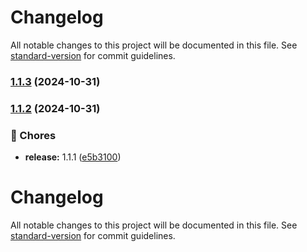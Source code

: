 # Changelog

All notable changes to this project will be documented in this file. See [standard-version](https://github.com/conventional-changelog/standard-version) for commit guidelines.

### [1.1.3](https://github.com/elamandeep/fuga/compare/v1.1.2...v1.1.3) (2024-10-31)

### [1.1.2](https://github.com/elamandeep/fuga/compare/v1.1.1...v1.1.2) (2024-10-31)


### 🚚 Chores

* **release:** 1.1.1 ([e5b3100](https://github.com/elamandeep/fuga/commit/e5b31009979dce987cc1eeead48c0aec3e88f174))

# Changelog

All notable changes to this project will be documented in this file. See [standard-version](https://github.com/conventional-changelog/standard-version) for commit guidelines.
